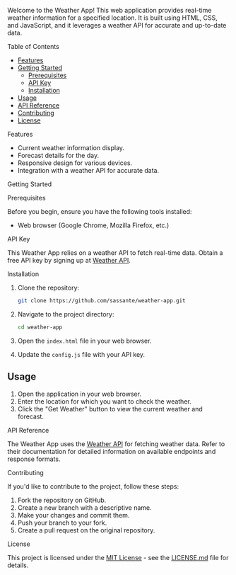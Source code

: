 Welcome to the Weather App! This web application provides real-time weather information for a specified location. It is built using HTML, CSS, and JavaScript, and it leverages a weather API for accurate and up-to-date data.

Table of Contents
- [Features](#features)
- [Getting Started](#getting-started)
  - [Prerequisites](#prerequisites)
  - [API Key](#api-key)
  - [Installation](#installation)
- [Usage](#usage)
- [API Reference](#api-reference)
- [Contributing](#contributing)
- [License](#license)

Features

- Current weather information display.
- Forecast details for the day.
- Responsive design for various devices.
- Integration with a weather API for accurate data.

Getting Started

 Prerequisites

Before you begin, ensure you have the following tools installed:

- Web browser (Google Chrome, Mozilla Firefox, etc.)

 API Key

This Weather App relies on a weather API to fetch real-time data. Obtain a free API key by signing up at [Weather API](https://openweathermap.org). 

 Installation

1. Clone the repository:

    ```bash
    git clone https://github.com/sassante/weather-app.git
    ```

2. Navigate to the project directory:

    ```bash
    cd weather-app
    ```

3. Open the `index.html` file in your web browser.

4. Update the `config.js` file with your API key.

## Usage

1. Open the application in your web browser.
2. Enter the location for which you want to check the weather.
3. Click the "Get Weather" button to view the current weather and forecast.

API Reference

The Weather App uses the [Weather API](https://openweathermap.org) for fetching weather data. Refer to their documentation for detailed information on available endpoints and response formats.

Contributing

If you'd like to contribute to the project, follow these steps:

1. Fork the repository on GitHub.
2. Create a new branch with a descriptive name.
3. Make your changes and commit them.
4. Push your branch to your fork.
5. Create a pull request on the original repository.

 License

This project is licensed under the [MIT License](LICENSE.md) - see the [LICENSE.md](LICENSE.md) file for details.


